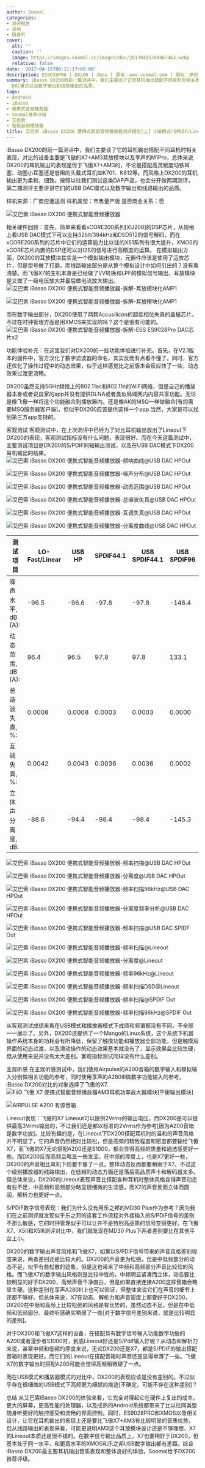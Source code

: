 ```yaml
---
author: Soomal
categories:
- 测评报告
- 音频
- 随身听
cover:
  alt: ''
  caption: ''
  image: https://images.soomal.cc/images/doc/20170415/00067463.webp
  relative: false
date: '2017-04-15T00:11:17+08:00'
description: ES9028PRO | DX200 | Xmos | 源自：www.soomal.com | 版权：原创 |  平均/总评分：08.14/285
summary: iBasso DX200的前一篇测评中，我们主要谈了它的耳机输出搭配不同耳机时相关表现，在这方面DX200的表现是优于飞傲X7+AM3的，今天第二期测评主要讲讲它们的USB
  DAC模式以及数字输出和线路输出的品质。
tags:
- Android
- iBasso
- 便携式音频播放器
- Soomal推荐评级
- 艾巴索
- 智能音频播放器
title: 艾巴索 iBasso DX200 便携式智能音频播放器测评报告[二] USB模式/SPDIF/Lineout测评
---
```


iBasso DX200的前一篇测评中，我们主要谈了它的耳机输出搭配不同耳机时相关表现，对比的设备主要是飞傲的X7+AM3耳放模块以及享声的M1Pro，总体来说DX200的耳机输出的表现是优于飞傲X7+AM3的，不论是搭配高灵敏度动铁耳塞、动圈小耳塞还是低阻的头戴式耳机如K701、K812等。而风格上DX200的耳机输出更为柔和，细致。按照以往我们测试这类DAP产品，也会分开做两期测评，第二期测评主要讲讲它们的USB DAC模式以及数字输出和线路输出的品质。

样机来源：厂商应邀送测
样机类型：市售量产版
是否商业关系：否

![艾巴索 iBasso DX200 便携式智能音频播放器](https://images.soomal.cc/images/doc/20170319/00066896.webp)




相关硬件回顾：首先，简单来看看xCORE200系列[XU208]的DSP芯片，从规格上看USB DAC模式下可以支持32bit/384kHz和DSD512的信号解码，而在xCORE200系列的芯片中它们的运算能力比以往的XS1系列有很大提升，XMOS的xCORE芯片内置的DSP还可以对I2S的信号进行高精度的运算。
在模拟输出方面，DX200的耳放模块其实是一个模拟输出模块，元器件应该是使用了运放芯片，但是型号做了打磨。而线路输出部分是从整个模拟设计中如何引出的？没有看清楚。而飞傲X7的主机本身是已经做了I/V转换和LPF的模拟信号输出，耳放模块是又做了一级电压放大并最后做电流放大输出。
![艾巴索 iBasso DX200 便携式智能音频播放器-拆解-耳放模块化AMP1](https://images.soomal.cc/images/doc/20170319/00066919_01.webp)




![艾巴索 iBasso DX200 便携式智能音频播放器-拆解-耳放模块化AMP1](https://images.soomal.cc/images/doc/20170319/00066920_01.webp)




而在数字输出部分，DX200使用了两颗Accusilicon的超低相位失真的晶振芯片，不过在时钟管理方面是用XMOS来实现的吗？这个是很有可能的。
![艾巴索 iBasso DX200 便携式智能音频播放器-拆解-ESS ES9028Pro DAC芯片x2](https://images.soomal.cc/images/doc/20170319/00066927.webp)




功能体验补充：在这里我们对DX200的一些功能体验进行补充。首先，在V2.1版本的固件中，官方汉化了数字滤波器的命名，其实反而有点看不懂了。同时，官方还优化了操作过程中的动态效果，似乎这样感觉比之前版本会反应快了一些，动态效果过渡更流畅。

DX200虽然支持5GHz频段上的802.11ac和802.11n的WiFi网络，但是自己的播放器本身或者说自家的app并没有提供DLNA或者类似局域网内内容共享功能。无论是像飞傲一样将这个功能融合到播放器内，还是像AK的MSQ一样做融合[有的需要MSQ服务器客户端]，但似乎DX200应该提供这样一个app.当然，大家是可以找到第三方app支持的。


客观测试
客观测试中，在上次测评中已经为了对比耳机输出放出了Lineout下DX200的表现，客观测试指标没有什么问题，表现很好。而在今天这篇测试中，主要测试项目是DX200的S/PDIF同轴输出测试，以及在USB DAC模式下DX200耳机输出的结果。
![艾巴索 iBasso DX200 便携式智能音频播放器-频响曲线@USB DAC HPOut](https://images.soomal.cc/images/doc/20170414/00067446_01.webp)




![艾巴索 iBasso DX200 便携式智能音频播放器-噪声分布@USB DAC HPOut](https://images.soomal.cc/images/doc/20170414/00067447_01.webp)




![艾巴索 iBasso DX200 便携式智能音频播放器-动态范围@USB DAC HPOut](https://images.soomal.cc/images/doc/20170414/00067448_01.webp)




![艾巴索 iBasso DX200 便携式智能音频播放器-总谐波失真@USB DAC HPOut](https://images.soomal.cc/images/doc/20170414/00067449_01.webp)




![艾巴索 iBasso DX200 便携式智能音频播放器-互调失真@USB DAC HPOut](https://images.soomal.cc/images/doc/20170414/00067450_01.webp)




![艾巴索 iBasso DX200 便携式智能音频播放器-分离度曲线@USB DAC HPOut](https://images.soomal.cc/images/doc/20170414/00067451_01.webp)




| 测试项目 | LO-Fast/Linear | USB HP | SPDIF44.1 | USB SPDIF44.1 | USB SPDIF96 |
| --- | --- | --- | --- | --- | --- |
| 噪声水平, dB (A): | -96.5 | -96.6 | -97.8 | -97.8 | -146.4 |
| 动态范围, dB (A): | 96.4 | 96.5 | 97.8 | 97.8 | 133.1 |
| 总谐波失真, %: | 0.0008 | 0.0008 | 0.0003 | 0.0003 | 0.0000 |
| 互调失真, %: | 0.0042 | 0.0043 | 0.0036 | 0.0036 | 0.0002 |
| 立体声分离度, dB: | -88.6 | -94.4 | -98.4 | -98.4 | -145.3 |


![艾巴索 iBasso DX200 便携式智能音频播放器-频率扫描@USB DAC HPOut](https://images.soomal.cc/images/doc/20170414/00067452_01.webp)




![艾巴索 iBasso DX200 便携式智能音频播放器-分离度@USB DAC HPOut](https://images.soomal.cc/images/doc/20170414/00067453_01.webp)




![艾巴索 iBasso DX200 便携式智能音频播放器-频率扫描96kHz@USB DAC HPOut](https://images.soomal.cc/images/doc/20170414/00067455_01.webp)




![艾巴索 iBasso DX200 便携式智能音频播放器-分离度频率分析@USB DAC HPOut](https://images.soomal.cc/images/doc/20170414/00067454_01.webp)




![艾巴索 iBasso DX200 便携式智能音频播放器-频率扫描@USB DAC SPIDF Out](https://images.soomal.cc/images/doc/20170414/00067456_01.webp)




![艾巴索 iBasso DX200 便携式智能音频播放器-频率扫描@Lineout](https://images.soomal.cc/images/doc/20170414/00067457_01.webp)




![艾巴索 iBasso DX200 便携式智能音频播放器-分离度@Lineout](https://images.soomal.cc/images/doc/20170414/00067458_01.webp)




![艾巴索 iBasso DX200 便携式智能音频播放器-频率96kHz@Lineout](https://images.soomal.cc/images/doc/20170414/00067459_01.webp)




![艾巴索 iBasso DX200 便携式智能音频播放器-频率扫描DSD@Lineout](https://images.soomal.cc/images/doc/20170414/00067460_01.webp)




![艾巴索 iBasso DX200 便携式智能音频播放器-频率扫描@SPDIF Out](https://images.soomal.cc/images/doc/20170414/00067461_01.webp)




![艾巴索 iBasso DX200 便携式智能音频播放器-频率扫描96kHz@SPDIF Out](https://images.soomal.cc/images/doc/20170414/00067462_01.webp)




从客观测试成绩来看在USB模式和播放器模式下成绩和频谱都没有不同，不全部一一展示了。另外，DX200还提供了一个Mango的Linux系统，这个系统下机器操作系统本身的功耗会有所降低，保留了触摸功能和播放器全部功能，但是触摸后界面的动态过渡，以及滑动操作的动态效果基本就没有了，显示效果会比较生硬，但从使用来说并没有太大差别。客观指标测试同样没有什么差别。

主观听感
在主观听感测试中，我们使用Airpulse的A200音箱的数字输入和模拟输入分别做相关功能的参考，同时使用享声的A280III做数字功能输入的参考。iBasso DX200对比的对象选择了飞傲的X7.
![FiiO 飞傲 X7 便携式智能音频播放器AM3耳机功率放大器模块[平衡输出模块]](https://images.soomal.cc/images/doc/20160706/00061786_01.webp)




![AIRPULSE A200 有源音箱](https://images.soomal.cc/images/doc/20161026/00063958_01.webp)




Lineout表现：飞傲的X7 Lineout可以提供2Vrms的输出电压，而DX200是可以提供最高3Vrms输出的，不过我们还是都以标准的2Vrms作为参考[因为A200音箱是数字功放]。比较有趣的是，在Lineout下DX200搭配耳机时的温和的声音风格并不明显了，它的声音仍然相对比较松，但是高频的精致程度和密度都要输给飞傲X7，而飞傲的X7无论搭配A200还是S1000，都会显得高频的质量和通透感更好一些。而DX200反而高频会略显一些发涩。在中频的厚度上，也是X7更好一些，DX200的声音相比耳机下则要干瘪了一点。整体动态反而都要稍弱于X7。不过这个级别播放器的线路输出，在低频的动态方面还是落后高品质声卡和解码器太多。但总体来说，DX200的Lineout表现声音比搭配各种耳机时整体风格变得声音动态有些不足，中高频和高频部分略显很细微的生涩感，而X7的声音反而立体而圆润，解析力也更好一点。

S/PDIF数字信号表现：我们为什么没有用乐之邦的MD30 Plus作为参考？因为我们在之前测评就发现似乎乐之邦的这套工作流程对外接输入的S/PDIF信号的差别不那么敏感，它的时钟管理似乎可以让并不是特别高品质的信号变得更好。在飞傲X7、X5II和X5III测评对比中，我们就发现在MD30 Plus下两者差别要比在其他平台上小。

DX200的数字输出声音风格和飞傲X7，如果以S/PDIF信号带来的声音风格差别程度来说，两者差别还是比较大的。DX200的声音更为松弛，但是中低频部分的动态不足，似乎有些松散的迹象，但是这也带来了中频和高频部分声音比较软的风格。而飞傲X7的数字输出风格则是比较中性的，中频明显紧凑而立体，动态要比较明显的好于DX200，高频声音干净直白，但是如果直接连接A200这样音箱会略显生硬。这种差别在享声A280III上也可以验证，但整体来说它们在声音的细节上还都不够好。但总体来说，X7在动态、解析力和声音密度上都要好于DX200，DX200在中频和高频上比较松弛的风格是有优势的，虽然动态不足。但是在中低频和低频部分，最终听感确实稍弱了一些[对于数字信号差别来说，就是比较明显的差别]。

对于DX200和飞傲X7这样的设备，在搭配具有数字信号输入功能数字功放的A200或者漫步者S1000时，到底Lineout好还是S/Pdif输入好呢？从动态和解析力来说，甚至中频和低频的厚度来说，无论DX200还是X7，都是S/PDIF的输出搭配音箱时表现更好。而它们的Lineout在搭配音箱时声音还是显得单薄了一些。飞傲X7的数字输出时搭配A200可能会觉得高频稍微硬了一点。

而在USB模式和播放器模式的对比中，DX200的表现应该是没有差别的。不过似乎存在很细微的USB模式下高频更为细腻的痕迹[不确定，可能不存在这种差别]？

总结
从艾巴索iBasso DX200的体验来看，它完全对得起它在硬件上复出的成本，更大的屏幕，更高性能的处理器，以及成熟的Android系统都带来了比以往同类型随身听更好的触控感受和流畅的界面控制。同时，ES9028PRO和XMOS以及相关设计，让它在耳机输出的表现上还是要比飞傲X7+AM3有比较明显的音质优势，但从线路输出的表现来看，可能更说明AM3这个耳放模块设计还是不够理想，X7的Lineout本质还是很不错的。在数字信号输出品质上，X7也要稍好于DX200，但基本处于同一水平，和更高水平的XMOS和乐之邦USB数字输出都有差距。综合iBasso DX200最主要耳机输出音质表现和整体良好的体验，Soomal给予DX200推荐评级。